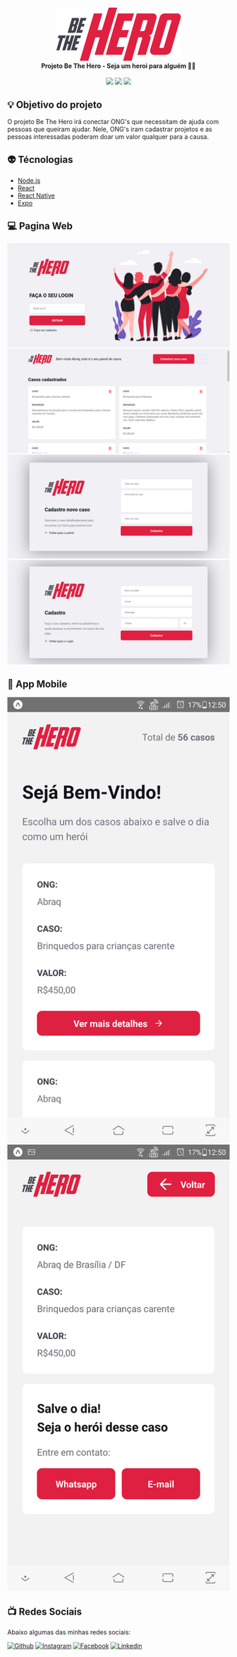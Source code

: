 <h4 align="center">
<img src="./frontend/src/assets/logo-bethehero.png"/>
<br>Projeto Be The Hero - Seja um heroi para alguém 🦸‍♂️
</h4>
<p align="center">
    <img src="https://img.shields.io/badge/version-1.0-blue.svg"/>
    <img src="https://img.shields.io/github/license/AbnerPS/omnistack-bethehero"/>
    <img src="https://img.shields.io/github/repo-size/AbnerPS/omnistack-bethehero"/>
</p>

## :bulb: Objetivo do projeto 

O projeto Be The Hero irá conectar ONG's que necessitam de ajuda com pessoas que queiram ajudar.
Nele, ONG's iram cadastrar projetos e as pessoas interessadas poderam doar um valor qualquer para a causa.

## :alien: Técnologias

- [Node.js](https://nodejs.org/en/)
- [React](https://pt-br.reactjs.org/)
- [React Native](https://reactnative.dev/)
- [Expo](https://expo.io/)


## :computer: Pagina Web

<p align="center">
  <img src="./imagens/web-home.png" alt="Pagina Home"/>
  <img src="./imagens/web-incidents.png" alt="Pagina de Incidentes"/>
  <img src="./imagens/web-new-incident.png" alt="Pagina Cadastro Incidentes"/>
  <img src="./imagens/web-new-ong.png" alt="Pagina Cadastro ONG"/>
</p>

## :iphone: App Mobile

<p align="center">
  <img src="./imagens/mobile-incidents-01.png" alt="Pagina Incidentes 01"/>
  <img src="./imagens/mobile-details.png" alt="Pagina Detalhes Incidentes"/>
</p>

 ## :tv: Redes Sociais
 Abaixo algumas das minhas redes sociais:
 
   <a href="https://github.com/AbnerPS" target="_blank" >
    <img alt="Github" src="https://img.shields.io/badge/Github--%23F8952D?style=social&logo=github"></a> 
  
  <a href="https://www.instagram.com/abner.p.s/" target="_blank" >
    <img alt="Instagram" src="https://img.shields.io/badge/Instagram--%23F8952D?style=social&logo=instagram"></a> 
  
  <a href="https://www.facebook.com/AbnerGuthiwill" target="_blank" >
    <img alt="Facebook" src="https://img.shields.io/badge/Facebook--%23F8952D?style=social&logo=facebook"></a> 

  <a href="https://www.linkedin.com/in/abner-pereira-silva-8715a326/" target="_blank" >
    <img alt="Linkedin" src="https://img.shields.io/badge/Linkedin--%23F8952D?style=social&logo=linkedin"></a>